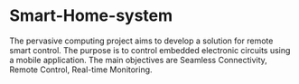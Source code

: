 # Smart-Home-system
The pervasive computing project aims to develop a solution for remote smart control. The purpose is to control embedded electronic circuits using a mobile application. The main objectives are Seamless Connectivity, Remote Control, Real-time Monitoring.

